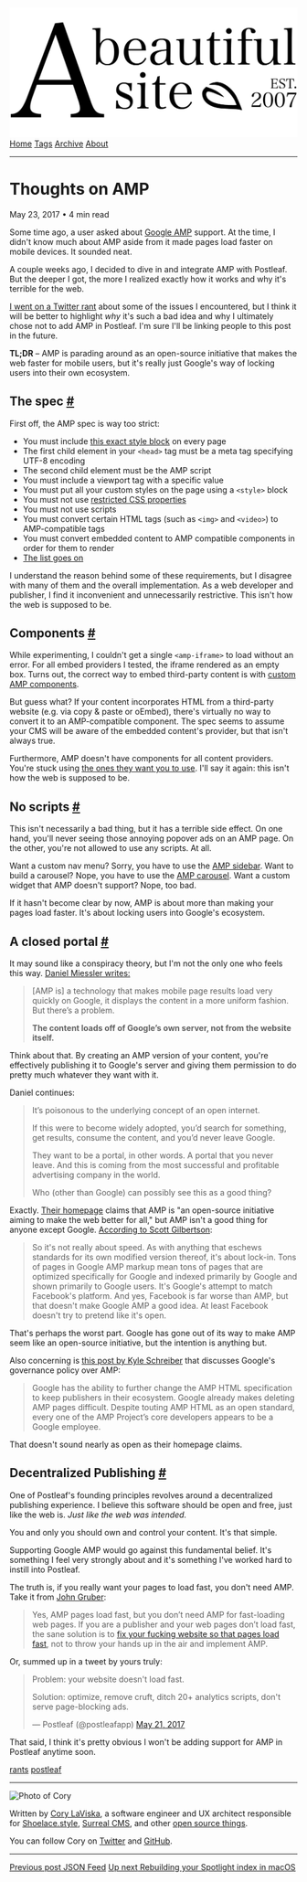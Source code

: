 <a href="../../index.html" class="header-link"><img src="../../images/logos/wordmark.svg" alt="A Beautiful Site" class="wordmark" /></a> <a href="../../index.html" class="nav-item">Home</a> <a href="../../tags/index.html" class="nav-item">Tags</a> <a href="../index.html" class="nav-item">Archive</a> <a href="../../about/index.html" class="nav-item">About</a>

---

# Thoughts on AMP

May 23, 2017 • 4 min read

Some time ago, a user asked about [Google AMP](https://www.ampproject.org/) support. At the time, I didn't know much about AMP aside from it made pages load faster on mobile devices. It sounded neat.

A couple weeks ago, I decided to dive in and integrate AMP with Postleaf. But the deeper I got, the more I realized exactly how it works and why it's terrible for the web.

[I went on a Twitter rant](https://twitter.com/postleafapp/status/863123916126081029) about some of the issues I encountered, but I think it will be better to highlight _why_ it's such a bad idea and why I ultimately chose not to add AMP in Postleaf. I'm sure I'll be linking people to this post in the future.

**TL;DR** – AMP is parading around as an open-source initiative that makes the web faster for mobile users, but it's really just Google's way of locking users into their own ecosystem.

## The spec <a href="#the-spec" class="direct-link">#</a>

First off, the AMP spec is way too strict:

- You must include [this exact style block](https://www.ampproject.org/docs/tutorials/create/basic_markup) on every page
- The first child element in your `<head>` tag must be a meta tag specifying UTF-8 encoding
- The second child element must be the AMP script
- You must include a viewport tag with a specific value
- You must put all your custom styles on the page using a `<style>` block
- You must not use [restricted CSS properties](https://www.ampproject.org/docs/guides/responsive/style_pages#disallowed-styles)
- You must not use scripts
- You must convert certain HTML tags (such as `<img>` and `<video>`) to AMP-compatible tags
- You must convert embedded content to AMP compatible components in order for them to render
- [The list goes on](https://www.ampproject.org/docs/tutorials/create/basic_markup)

I understand the reason behind some of these requirements, but I disagree with many of them and the overall implementation. As a web developer and publisher, I find it inconvenient and unnecessarily restrictive. This isn't how the web is supposed to be.

## Components <a href="#components" class="direct-link">#</a>

While experimenting, I couldn't get a single `<amp-iframe>` to load without an error. For all embed providers I tested, the iframe rendered as an empty box. Turns out, the correct way to embed third-party content is with [custom AMP components](https://ampbyexample.com/#components).

But guess what? If your content incorporates HTML from a third-party website (e.g. via copy & paste or oEmbed), there's virtually no way to convert it to an AMP-compatible component. The spec seems to assume your CMS will be aware of the embedded content's provider, but that isn't always true.

Furthermore, AMP doesn't have components for all content providers. You're stuck using [the ones they want you to use](https://ampbyexample.com/#components). I'll say it again: this isn't how the web is supposed to be.

## No scripts <a href="#no-scripts" class="direct-link">#</a>

This isn't necessarily a bad thing, but it has a terrible side effect. On one hand, you'll never seeing those annoying popover ads on an AMP page. On the other, you're not allowed to use any scripts. At all.

Want a custom nav menu? Sorry, you have to use the [AMP sidebar](https://ampbyexample.com/components/amp-sidebar/). Want to build a carousel? Nope, you have to use the [AMP carousel](https://ampbyexample.com/components/amp-carousel/). Want a custom widget that AMP doesn't support? Nope, too bad.

If it hasn't become clear by now, AMP is about more than making your pages load faster. It's about locking users into Google's ecosystem.

## A closed portal <a href="#a-closed-portal" class="direct-link">#</a>

It may sound like a conspiracy theory, but I'm not the only one who feels this way. [Daniel Miessler writes:](https://danielmiessler.com/blog/google-amp-not-good-thing/)

> \[AMP is\] a technology that makes mobile page results load very quickly on Google, it displays the content in a more uniform fashion. But there’s a problem.
>
> **The content loads off of Google’s own server, not from the website itself.**

Think about that. By creating an AMP version of your content, you're effectively publishing it to Google's server and giving them permission to do pretty much whatever they want with it.

Daniel continues:

> It’s poisonous to the underlying concept of an open internet.
>
> If this were to become widely adopted, you’d search for something, get results, consume the content, and you’d never leave Google.
>
> They want to be a portal, in other words. A portal that you never leave. And this is coming from the most successful and profitable advertising company in the world.
>
> Who (other than Google) can possibly see this as a good thing?

Exactly. [Their homepage](https://www.ampproject.org/) claims that AMP is "an open-source initiative aiming to make the web better for all," but AMP isn't a good thing for anyone except Google. [According to Scott Gilbertson](https://www.theregister.co.uk/2017/05/19/open_source_insider_google_amp_bad_bad_bad/):

> So it's not really about speed. As with anything that eschews standards for its own modified version thereof, it's about lock-in. Tons of pages in Google AMP markup mean tons of pages that are optimized specifically for Google and indexed primarily by Google and shown primarily to Google users. It's Google's attempt to match Facebook's platform. And yes, Facebook is far worse than AMP, but that doesn't make Google AMP a good idea. At least Facebook doesn't try to pretend like it's open.

That's perhaps the worst part. Google has gone out of its way to make AMP seem like an open-source initiative, but the intention is anything but.

Also concerning is [this post by Kyle Schreiber](https://80x24.net/post/the-problem-with-amp/) that discusses Google's governance policy over AMP:

> Google has the ability to further change the AMP HTML specification to keep publishers in their ecosystem. Google already makes deleting AMP pages difficult. Despite touting AMP HTML as an open standard, every one of the AMP Project’s core developers appears to be a Google employee.

That doesn't sound nearly as open as their homepage claims.

## Decentralized Publishing <a href="#decentralized-publishing" class="direct-link">#</a>

One of Postleaf's founding principles revolves around a decentralized publishing experience. I believe this software should be open and free, just like the web is. _Just like the web was intended._

You and only you should own and control your content. It's that simple.

Supporting Google AMP would go against this fundamental belief. It's something I feel very strongly about and it's something I've worked hard to instill into Postleaf.

The truth is, if you really want your pages to load fast, you don't need AMP. Take it from [John Gruber](https://daringfireball.net/linked/2017/05/20/gilbertson-amp):

> Yes, AMP pages load fast, but you don’t need AMP for fast-loading web pages. If you are a publisher and your web pages don’t load fast, the sane solution is to [fix your fucking website so that pages load fast](http://idlewords.com/amp_static.html), not to throw your hands up in the air and implement AMP.

Or, summed up in a tweet by yours truly:

> Problem: your website doesn't load fast.
>
> Solution: optimize, remove cruft, ditch 20+ analytics scripts, don't serve page-blocking ads.
>
> — Postleaf (@postleafapp) [May 21, 2017](https://twitter.com/postleafapp/status/866086420703784960)

That said, I think it's pretty obvious I won't be adding support for AMP in Postleaf anytime soon.

<a href="../../tags/rants/index.html" class="post-tag">rants</a> <a href="../../tags/postleaf/index.html" class="post-tag">postleaf</a>

---

<img src="http://0.gravatar.com/avatar/bf1b3b95fd5b096a3592247c29667b33?s=512" alt="Photo of Cory" class="avatar avatar-small" />

Written by [Cory LaViska](../../index-4.html), a software engineer and UX architect responsible for [Shoelace.style](https://shoelace.style/), [Surreal CMS](https://www.surrealcms.com/), and other [open source things](https://github.com/claviska).

You can follow Cory on [Twitter](https://twitter.com/bgooonz) and [GitHub](https://github.com/claviska).

---

<a href="../json-feed/index.html" class="post-nav-previous"><span class="small">Previous post</span> JSON Feed</a> <a href="../rebuilding-your-spotlight-index-in-macos/index.html" class="post-nav-next"><span class="small">Up next</span> Rebuilding your Spotlight index in macOS</a>
